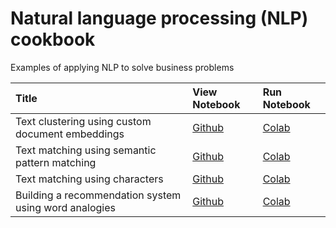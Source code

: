 Natural language processing (NLP) cookbook
======

Examples of applying NLP to solve business problems

| Title | View Notebook | Run Notebook |  
|:-------|:------| :------|
| Text clustering using custom document embeddings | [Github](clustering_text_with_embeddings.ipynb) | [Colab](https://githubtocolab.com/brianspiering/nlp-cookbook/blob/main/clustering_text_with_embeddings.ipynb) |
| Text matching using semantic pattern matching | [Github](matching_text_with_embeddings.ipynb) | [Colab](https://githubtocolab.com/brianspiering/nlp-cookbook/blob/main/matching_text_with_embeddings.ipynb) |
| Text matching using characters | [Github](matching_text_with_fuzzy_characters.ipynb) | [Colab](https://githubtocolab.com/brianspiering/nlp-cookbook/blob/main/matching_text_with_fuzzy_characters.ipynb) |
| Building a recommendation system using word analogies | [Github](building_a_data_product_with_word_analogies.ipynb) | [Colab](https://githubtocolab.com/brianspiering/nlp-cookbook/blob/main/building_a_data_product_with_word_analogies.ipynb) |
